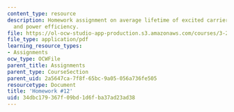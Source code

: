 ```yaml
---
content_type: resource
description: Homework assignment on average lifetime of excited carriers, laser oscillation,
  and power efficiency.
file: https://ol-ocw-studio-app-production.s3.amazonaws.com/courses/3-23-electrical-optical-and-magnetic-properties-of-materials-fall-2007/34dbc179367f09bd1d6fba37ad23ad38_ps12.pdf
file_type: application/pdf
learning_resource_types:
- Assignments
ocw_type: OCWFile
parent_title: Assignments
parent_type: CourseSection
parent_uid: 2a5647ca-7f8f-65bc-9a05-056a736fe505
resourcetype: Document
title: 'Homework #12'
uid: 34dbc179-367f-09bd-1d6f-ba37ad23ad38
---
```

